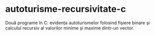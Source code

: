 # autoturisme-recursivitate-c
Două programe în C: evidența autoturismelor folosind fișiere binare și calculul recursiv al valorilor minime și maxime dintr-un vector.
